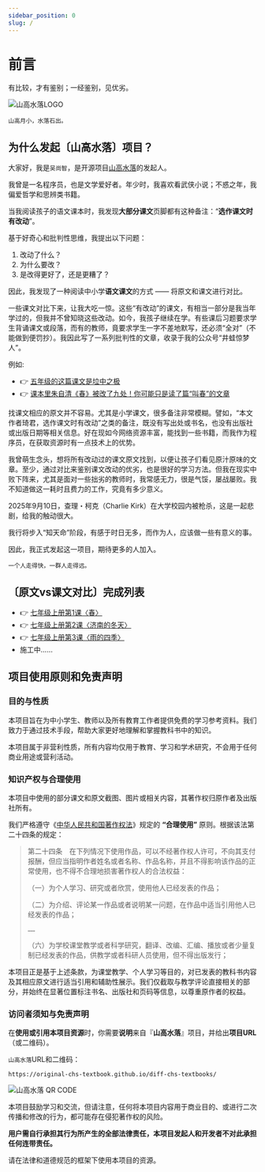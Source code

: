 ```yaml
---
sidebar_position: 0
slug: /
---
```


# 前言

有比较，才有鉴别；一经鉴别，见优劣。

![山高水落LOGO](/img/logo-240x240.png)

```
山高月小，水落石出。
```

## 为什么发起〔山高水落〕项目？

大家好，我是`吴尚智`，是开源项目[山高水落](https://github.com/original-chs-textbook/diff-chs-textbooks)的发起人。

我曾是一名程序员，也是文学爱好者。年少时，我喜欢看武侠小说；不惑之年，我偏爱哲学和思辨类书籍。

当我阅读孩子的语文课本时，我发现**大部分课文**页脚都有这种备注：“**选作课文时有改动**”。

基于好奇心和批判性思维，我提出以下问题：

1. 改动了什么？
2. 为什么要改？
3. 是改得更好了，还是更糟了？

因此，我发现了一种阅读中小学**语文课文**的方式 —— 将原文和课文进行对比。

一些课文对比下来，让我大吃一惊。这些“有改动”的课文，有相当一部分是我当年学过的，但我并不曾知晓这些改动。如今，我孩子继续在学。有些课后习题要求学生背诵课文或段落，而有的教师，竟要求学生一字不差地默写，还必须“全对”（不能做到便罚抄）。我因此写了一系列批判性的文章，收录于我的公众号“井蛙惊梦人”。

例如:

- 👉 [五年级的这篇课文是垃中之极](https://mp.weixin.qq.com/s/9FjQckY0b8qnIjMzcpvy3w)
- 👉 [课本里朱自清《春》被改了九处！你可能只是读了篇“叫春”的文章](https://mp.weixin.qq.com/s/k9lmGOr67C5nuY1u81jCGA)

找课文相应的原文并不容易。尤其是小学课文，很多备注非常模糊。譬如，“本文作者琦君，选作课文时有改动”之类的备注，既没有写出处或书名，也没有出版社或出版日期等相关信息。好在现如今网络资源丰富，能找到一些书籍，而我作为程序员，在获取资源时有一点技术上的优势。

我曾萌生念头，想将所有改动过的课文原文找到，以便让孩子们看见原汁原味的文章。至少，通过对比来鉴别课文改动的优劣，也是很好的学习方法。但我在现实中败下阵来，尤其是面对一些拙劣的教师时，我常感无力，很是气馁，屡战屡败。我不知道做这一耗时且费力的工作，究竟有多少意义。

2025年9月10日，查理・柯克（Charlie Kirk）在大学校园内被枪杀，这是一起悲剧，给我的触动很大。

我行将步入“知天命”阶段，有感于时日无多，而作为人，应该做一些有意义的事。

因此，我正式发起这一项目，期待更多的人加入。


```
一个人走得快，一群人走得远。
```

## 〔原文vs课文对比〕完成列表

- 👉 [七年级上册第1课〈春〉](/category/01春)
- 👉 [七年级上册第2课〈济南的冬天〉](/category/02济南的冬天)
- 👉 [七年级上册第3课〈雨的四季〉](/category/03雨的四季)
- 施工中……

## 项目使用原则和免责声明

### 目的与性质

本项目旨在为中小学生、教师以及所有教育工作者提供免费的学习参考资料。我们致力于通过技术手段，帮助大家更好地理解和掌握教科书中的知识。

本项目属于非营利性质，所有内容均仅用于教育、学习和学术研究，不会用于任何商业用途或营利活动。

### 知识产权与合理使用

本项目中使用的部分课文和原文截图、图片或相关内容，其著作权归原作者及出版社所有。

我们严格遵守《[中华人民共和国著作权法](https://www.gov.cn/guoqing/2021-10/29/content_5647633.htm)》规定的 **“合理使用”** 原则。根据该法第二十四条的规定：

> 第二十四条　在下列情况下使用作品，可以不经著作权人许可，不向其支付报酬，但应当指明作者姓名或者名称、作品名称，并且不得影响该作品的正常使用，也不得不合理地损害著作权人的合法权益：
>    
>    （一）为个人学习、研究或者欣赏，使用他人已经发表的作品；
>    
>    （二）为介绍、评论某一作品或者说明某一问题，在作品中适当引用他人已经发表的作品；
>    
>     ……
>    
>    （六）为学校课堂教学或者科学研究，翻译、改编、汇编、播放或者少量复制已经发表的作品，供教学或者科研人员使用，但不得出版发行；

本项目正是基于上述条款，为课堂教学、个人学习等目的，对已发表的教科书内容及其相应原文进行适当引用和辅助性展示。我们仅截取与教学评论直接相关的部分，并始终在显著位置标注书名、出版社和页码等信息，以尊重原作者的权益。

### 访问者须知与免责声明

在**使用或引用本项目资源**时，你需要**说明**来自『**山高水落**』项目，并给出**项目URL**（或二维码）。

`山高水落`URL和二维码：

`https://original-chs-textbook.github.io/diff-chs-textbooks/`

![山高水落 QR CODE](/img/qr-code-url-240x240.png)

本项目鼓励学习和交流，但请注意，任何将本项目内容用于商业目的、或进行二次传播和修改的行为，都可能存在侵犯著作权的风险。

**用户需自行承担其行为所产生的全部法律责任，本项目发起人和开发者不对此承担任何连带责任。**

请在法律和道德规范的框架下使用本项目的资源。